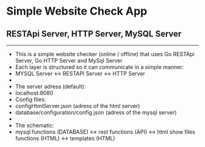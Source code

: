 # Simple Website Check App
## RESTApi Server, HTTP Server, MySQL Server
---
* This is a simple website checker (online / offline) that uses Go RESTApi Server, Go HTTP Server and MySql Server
* Each layer is structured so it can communicate in a simple manner:
* MYSQL Server <-> RESTAPI Server <-> HTTP Server
*
* The server adress (default):
* localhost:8080
* Config files:
* configHtmlServer.json (adress of the html server)
* database/configuration/config.json (adress of the mysql server)
*
* The schematic:
* mysql functions (DATABASE) <-> rest functions (API) <-> html show files functions (HTML) <-> templates (HTML)